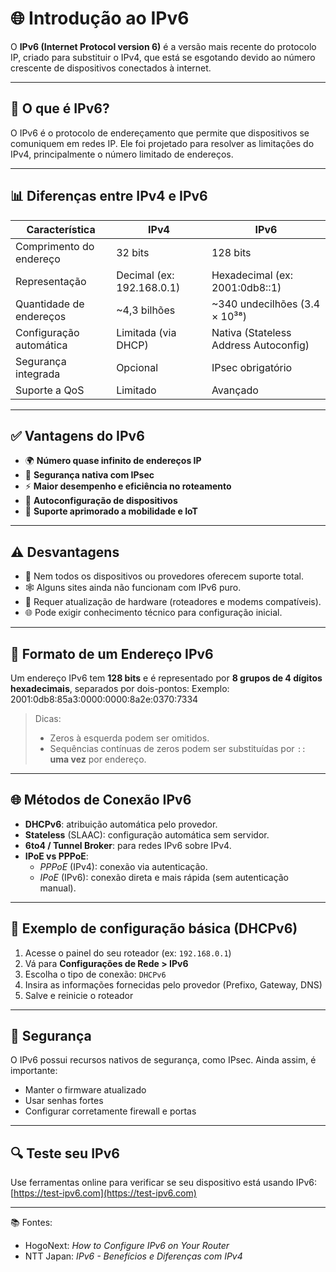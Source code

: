 # 🌐 Introdução ao IPv6

O **IPv6 (Internet Protocol version 6)** é a versão mais recente do protocolo IP, criado para substituir o IPv4, que está se esgotando devido ao número crescente de dispositivos conectados à internet.

---

## 📘 O que é IPv6?

O IPv6 é o protocolo de endereçamento que permite que dispositivos se comuniquem em redes IP. Ele foi projetado para resolver as limitações do IPv4, principalmente o número limitado de endereços.

---

## 📊 Diferenças entre IPv4 e IPv6

| Característica        | IPv4                          | IPv6                                  |
|-----------------------|-------------------------------|----------------------------------------|
| Comprimento do endereço | 32 bits                      | 128 bits                               |
| Representação         | Decimal (ex: 192.168.0.1)     | Hexadecimal (ex: 2001:0db8::1)         |
| Quantidade de endereços | ~4,3 bilhões                 | ~340 undecilhões (3.4 × 10³⁸)          |
| Configuração automática | Limitada (via DHCP)         | Nativa (Stateless Address Autoconfig)  |
| Segurança integrada    | Opcional                     | IPsec obrigatório                      |
| Suporte a QoS          | Limitado                     | Avançado                               |

---

## ✅ Vantagens do IPv6

- 🌍 **Número quase infinito de endereços IP**
- 🔐 **Segurança nativa com IPsec**
- ⚡ **Maior desempenho e eficiência no roteamento**
- 🔧 **Autoconfiguração de dispositivos**
- 🚀 **Suporte aprimorado a mobilidade e IoT**

---

## ⚠️ Desvantagens

- 🔄 Nem todos os dispositivos ou provedores oferecem suporte total.
- 🕸️ Alguns sites ainda não funcionam com IPv6 puro.
- 🔧 Requer atualização de hardware (roteadores e modems compatíveis).
- 🌐 Pode exigir conhecimento técnico para configuração inicial.

---

## 🔧 Formato de um Endereço IPv6

Um endereço IPv6 tem **128 bits** e é representado por **8 grupos de 4 dígitos hexadecimais**, separados por dois-pontos:
Exemplo: 2001:0db8:85a3:0000:0000:8a2e:0370:7334


> Dicas:
> - Zeros à esquerda podem ser omitidos.
> - Sequências contínuas de zeros podem ser substituídas por `::` **uma vez** por endereço.

---

## 🌐 Métodos de Conexão IPv6

- **DHCPv6**: atribuição automática pelo provedor.
- **Stateless** (SLAAC): configuração automática sem servidor.
- **6to4 / Tunnel Broker**: para redes IPv6 sobre IPv4.
- **IPoE vs PPPoE**:
  - *PPPoE* (IPv4): conexão via autenticação.
  - *IPoE* (IPv6): conexão direta e mais rápida (sem autenticação manual).

---

## 🚀 Exemplo de configuração básica (DHCPv6)

1. Acesse o painel do seu roteador (ex: `192.168.0.1`)
2. Vá para **Configurações de Rede > IPv6**
3. Escolha o tipo de conexão: `DHCPv6`
4. Insira as informações fornecidas pelo provedor (Prefixo, Gateway, DNS)
5. Salve e reinicie o roteador

---

## 🔐 Segurança

O IPv6 possui recursos nativos de segurança, como IPsec. Ainda assim, é importante:
- Manter o firmware atualizado
- Usar senhas fortes
- Configurar corretamente firewall e portas

---

## 🔍 Teste seu IPv6

Use ferramentas online para verificar se seu dispositivo está usando IPv6:
[https://test-ipv6.com](https://test-ipv6.com)

---

📚 Fontes:
- HogoNext: *How to Configure IPv6 on Your Router*
- NTT Japan: *IPv6 - Benefícios e Diferenças com IPv4*


